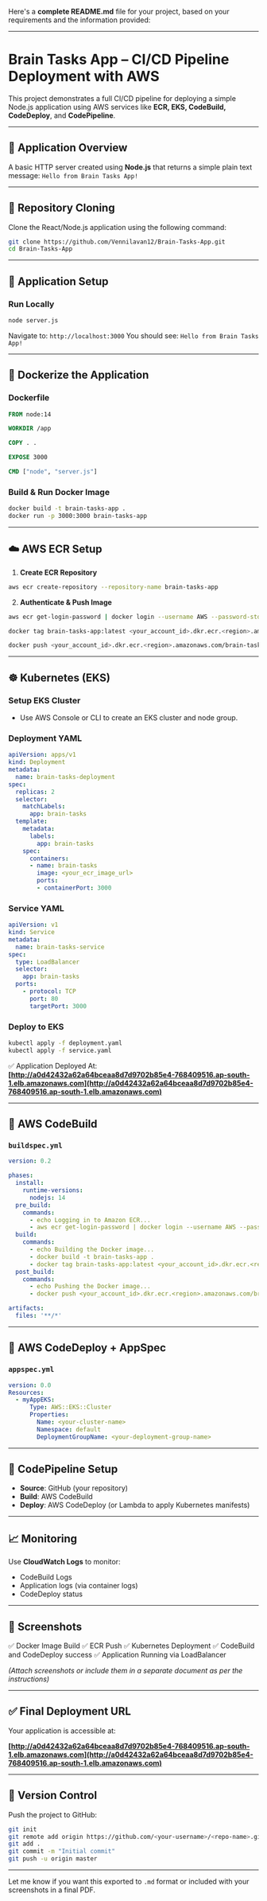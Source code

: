 Here's a **complete README.md** file for your project, based on your requirements and the information provided:

---

# Brain Tasks App – CI/CD Pipeline Deployment with AWS

This project demonstrates a full CI/CD pipeline for deploying a simple Node.js application using AWS services like **ECR, EKS, CodeBuild, CodeDeploy**, and **CodePipeline**.

---

## 🧠 Application Overview

A basic HTTP server created using **Node.js** that returns a simple plain text message:
`Hello from Brain Tasks App! `

---

## 📂 Repository Cloning

Clone the React/Node.js application using the following command:

```bash
git clone https://github.com/Vennilavan12/Brain-Tasks-App.git
cd Brain-Tasks-App
```

---

## 🚀 Application Setup

### Run Locally

```bash
node server.js
```

Navigate to:
`http://localhost:3000`
You should see:
`Hello from Brain Tasks App! `

---

## 🐳 Dockerize the Application

### Dockerfile

```Dockerfile
FROM node:14

WORKDIR /app

COPY . .

EXPOSE 3000

CMD ["node", "server.js"]
```

### Build & Run Docker Image

```bash
docker build -t brain-tasks-app .
docker run -p 3000:3000 brain-tasks-app
```

---

## ☁️ AWS ECR Setup

1. **Create ECR Repository**

```bash
aws ecr create-repository --repository-name brain-tasks-app
```

2. **Authenticate & Push Image**

```bash
aws ecr get-login-password | docker login --username AWS --password-stdin <your_account_id>.dkr.ecr.<region>.amazonaws.com

docker tag brain-tasks-app:latest <your_account_id>.dkr.ecr.<region>.amazonaws.com/brain-tasks-app

docker push <your_account_id>.dkr.ecr.<region>.amazonaws.com/brain-tasks-app
```

---

## ☸️ Kubernetes (EKS)

### Setup EKS Cluster

* Use AWS Console or CLI to create an EKS cluster and node group.

### Deployment YAML

```yaml
apiVersion: apps/v1
kind: Deployment
metadata:
  name: brain-tasks-deployment
spec:
  replicas: 2
  selector:
    matchLabels:
      app: brain-tasks
  template:
    metadata:
      labels:
        app: brain-tasks
    spec:
      containers:
      - name: brain-tasks
        image: <your_ecr_image_url>
        ports:
        - containerPort: 3000
```

### Service YAML

```yaml
apiVersion: v1
kind: Service
metadata:
  name: brain-tasks-service
spec:
  type: LoadBalancer
  selector:
    app: brain-tasks
  ports:
    - protocol: TCP
      port: 80
      targetPort: 3000
```

### Deploy to EKS

```bash
kubectl apply -f deployment.yaml
kubectl apply -f service.yaml
```

✅ Application Deployed At:
**[http://a0d42432a62a64bceaa8d7d9702b85e4-768409516.ap-south-1.elb.amazonaws.com](http://a0d42432a62a64bceaa8d7d9702b85e4-768409516.ap-south-1.elb.amazonaws.com)**

---

## 🔧 AWS CodeBuild

### `buildspec.yml`

```yaml
version: 0.2

phases:
  install:
    runtime-versions:
      nodejs: 14
  pre_build:
    commands:
      - echo Logging in to Amazon ECR...
      - aws ecr get-login-password | docker login --username AWS --password-stdin <your_account_id>.dkr.ecr.<region>.amazonaws.com
  build:
    commands:
      - echo Building the Docker image...
      - docker build -t brain-tasks-app .
      - docker tag brain-tasks-app:latest <your_account_id>.dkr.ecr.<region>.amazonaws.com/brain-tasks-app
  post_build:
    commands:
      - echo Pushing the Docker image...
      - docker push <your_account_id>.dkr.ecr.<region>.amazonaws.com/brain-tasks-app

artifacts:
  files: '**/*'
```

---

## 🚀 AWS CodeDeploy + AppSpec

### `appspec.yml`

```yaml
version: 0.0
Resources:
  - myAppEKS:
      Type: AWS::EKS::Cluster
      Properties:
        Name: <your-cluster-name>
        Namespace: default
        DeploymentGroupName: <your-deployment-group-name>
```

---

## 🔄 CodePipeline Setup

* **Source**: GitHub (your repository)
* **Build**: AWS CodeBuild
* **Deploy**: AWS CodeDeploy (or Lambda to apply Kubernetes manifests)

---

## 📈 Monitoring

Use **CloudWatch Logs** to monitor:

* CodeBuild Logs
* Application logs (via container logs)
* CodeDeploy status

---

## 📝 Screenshots

✅ Docker Image Build
✅ ECR Push
✅ Kubernetes Deployment
✅ CodeBuild and CodeDeploy success
✅ Application Running via LoadBalancer

*(Attach screenshots or include them in a separate document as per the instructions)*

---

## ✅ Final Deployment URL

Your application is accessible at:

**[http://a0d42432a62a64bceaa8d7d9702b85e4-768409516.ap-south-1.elb.amazonaws.com](http://a0d42432a62a64bceaa8d7d9702b85e4-768409516.ap-south-1.elb.amazonaws.com)**

---

## 🔁 Version Control

Push the project to GitHub:

```bash
git init
git remote add origin https://github.com/<your-username>/<repo-name>.git
git add .
git commit -m "Initial commit"
git push -u origin master
```

---

Let me know if you want this exported to `.md` format or included with your screenshots in a final PDF.

